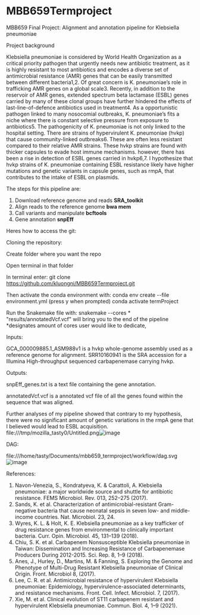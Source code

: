 # MBB659Termproject

MBB659 Final Project: Alignment and annotation pipeline for Klebsiella pneumoniae

Project background

Klebsiella pneumoniae is considered by World Health Organization as a critical priority pathogen that urgently needs new antibiotic treatment, as it is highly resistant to most antibiotics and encodes a diverse set of antimicrobial resistance (AMR) genes that can be easily transmitted between different bacteria1,2. Of great concern is K. pneumoniae’s role in trafficking AMR genes on a global scale3. Recently, in addition to the reservoir of AMR genes, extended spectrum beta lactamase (ESBL) genes carried by many of these clonal groups have further hindered the effects of last-line-of-defence antibiotics used in treatment4. As a opportunistic pathogen linked to many nosocomial outbreaks, K. pneumoniae’s fits a niche where there is constant selective pressure from exposure to antibiotics5. The pathogenicity of K. pneumoniae is not only linked to the hospital setting. There are strains of hypervirulent K. pneumoniae (hvkp) that cause community-linked outbreaks6. These are often less resistant compared to their relative AMR strains. These hvkp strains are found with thicker capsules to evade host immune mechanisms. however, there has been a rise in detection of ESBL genes carried in hvkp6,7. I hypothesize that hvkp strains of K. pneumoniae containing ESBL resistance likely have higher mutations and genetic variants in capsule genes, such as rmpA, that contributes to the intake of ESBL on plasmids.

The steps for this pipeline are:

1. Download reference genome and reads <b>SRA_toolkit</b>
2. Align reads to the reference genome <b>bwa mem</b>
3. Call variants and manipulate <b>bcftools</b>
4. Gene annotation <b>snpEff</b>

Heres how to access the git:

Cloning the repository:

Create folder where you want the repo

Open terminal in that folder

In terminal enter:
git clone https://github.com/kluongni/MBB659Termproject.git

Then activate the conda environment with:
  conda env create --file environment.yml
  (press y when prompted)
  conda activate termProject
  
Run the Snakemake file with:
snakemake --cores * "results/annotatedVcf.vcf" will bring you to the end of the pipeline
*designates amount of cores user would like to dedicate,  

Inputs:

GCA_000009885.1_ASM988v1 is a hvkp whole-genome assembly used as a reference genome for alignment.
SRR10160941 is the SRA accession for a Illumina High-throughput sequenced carbapenemase carrying hvkp.

Outputs:

snpEff_genes.txt is a text file containing the gene annotation.

annotatedVcf.vcf is a annotated vcf file of all the genes found within the sequence that was aligned.

Further analyses of my pipeline showed that contrary to my hypothesis, there were no significant amount of genetic variations in the rmpA gene that I believed would lead to ESBL acquisition.
file:///tmp/mozilla_tasty0/Untitled.png![image](https://user-images.githubusercontent.com/83785437/144008573-c04a5939-cf96-4e3e-8569-6341368b8465.png)


DAG:

file:///home/tasty/Documents/mbb659_termproject/workflow/dag.svg![image](https://user-images.githubusercontent.com/83785437/144008656-4c6c9095-77c9-416e-8b81-122b0311f250.png)





References:
1.	Navon-Venezia, S., Kondratyeva, K. & Carattoli, A. Klebsiella pneumoniae: a major worldwide source and shuttle for antibiotic resistance. FEMS Microbiol. Rev. 013, 252–275 (2017).
2.	Sands, K. et al. Characterization of antimicrobial-resistant Gram-negative bacteria that cause neonatal sepsis in seven low- and middle-income countries. Nat. Microbiol. 23, 24.
3.	Wyres, K. L. & Holt, K. E. Klebsiella pneumoniae as a key trafficker of drug resistance genes from environmental to clinically important bacteria. Curr. Opin. Microbiol. 45, 131–139 (2018).
4.	Chiu, S. K. et al. Carbapenem Nonsusceptible Klebsiella pneumoniae in Taiwan: Dissemination and Increasing Resistance of Carbapenemase Producers During 2012-2015. Sci. Rep. 8, 1–9 (2018).
5.	Anes, J., Hurley, D., Martins, M. & Fanning, S. Exploring the Genome and Phenotype of Multi-Drug Resistant Klebsiella pneumoniae of Clinical Origin. Front. Microbiol 8, (2017).
6.	Lee, C. R. et al. Antimicrobial resistance of hypervirulent Klebsiella pneumoniae: Epidemiology, hypervirulence-associated determinants, and resistance mechanisms. Front. Cell. Infect. Microbiol. 7, (2017).
7.	Xie, M. et al. Clinical evolution of ST11 carbapenem resistant and hypervirulent Klebsiella pneumoniae. Commun. Biol. 4, 1–9 (2021).

